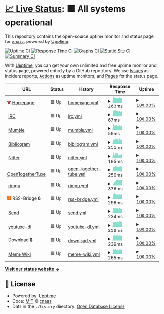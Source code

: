 # [📈 Live Status](https://status.actionsack.com): <!--live status--> **🟩 All systems operational**

This repository contains the open-source uptime monitor and status page for [xnaas](https://xnaas.info/), powered by [Upptime](https://github.com/upptime/upptime).

[![Uptime CI](https://github.com/xnaas/status-asak/workflows/Uptime%20CI/badge.svg)](https://github.com/xnaas/status-asak/actions?query=workflow%3A%22Uptime+CI%22)
[![Response Time CI](https://github.com/xnaas/status-asak/workflows/Response%20Time%20CI/badge.svg)](https://github.com/xnaas/status-asak/actions?query=workflow%3A%22Response+Time+CI%22)
[![Graphs CI](https://github.com/xnaas/status-asak/workflows/Graphs%20CI/badge.svg)](https://github.com/xnaas/status-asak/actions?query=workflow%3A%22Graphs+CI%22)
[![Static Site CI](https://github.com/xnaas/status-asak/workflows/Static%20Site%20CI/badge.svg)](https://github.com/xnaas/status-asak/actions?query=workflow%3A%22Static+Site+CI%22)
[![Summary CI](https://github.com/xnaas/status-asak/workflows/Summary%20CI/badge.svg)](https://github.com/xnaas/status-asak/actions?query=workflow%3A%22Summary+CI%22)

With [Upptime](https://upptime.js.org), you can get your own unlimited and free uptime monitor and status page, powered entirely by a GitHub repository. We use [Issues](https://github.com/xnaas/status-asak/issues) as incident reports, [Actions](https://github.com/xnaas/status-asak/actions) as uptime monitors, and [Pages](https://xnaas.github.io/status-asak) for the status page.

<!--start: status pages-->
<!-- This summary is generated by Upptime (https://github.com/upptime/upptime) -->
<!-- Do not edit this manually, your changes will be overwritten -->
<!-- prettier-ignore -->
| URL | Status | History | Response Time | Uptime |
| --- | ------ | ------- | ------------- | ------ |
| <img alt="" src="https://raw.githubusercontent.com/xnaas/actionsack.com/master/src/docs/logo.png" height="13"> [Homepage](https://actionsack.com) | 🟩 Up | [homepage.yml](https://github.com/xnaas/asak-status/commits/HEAD/history/homepage.yml) | <details><summary><img alt="Response time graph" src="./graphs/homepage/response-time-week.png" height="20"> 263ms</summary><br><a href="https://status.actionsack.com/history/homepage"><img alt="Response time 275" src="https://img.shields.io/endpoint?url=https%3A%2F%2Fraw.githubusercontent.com%2Fxnaas%2Fasak-status%2FHEAD%2Fapi%2Fhomepage%2Fresponse-time.json"></a><br><a href="https://status.actionsack.com/history/homepage"><img alt="24-hour response time 264" src="https://img.shields.io/endpoint?url=https%3A%2F%2Fraw.githubusercontent.com%2Fxnaas%2Fasak-status%2FHEAD%2Fapi%2Fhomepage%2Fresponse-time-day.json"></a><br><a href="https://status.actionsack.com/history/homepage"><img alt="7-day response time 263" src="https://img.shields.io/endpoint?url=https%3A%2F%2Fraw.githubusercontent.com%2Fxnaas%2Fasak-status%2FHEAD%2Fapi%2Fhomepage%2Fresponse-time-week.json"></a><br><a href="https://status.actionsack.com/history/homepage"><img alt="30-day response time 266" src="https://img.shields.io/endpoint?url=https%3A%2F%2Fraw.githubusercontent.com%2Fxnaas%2Fasak-status%2FHEAD%2Fapi%2Fhomepage%2Fresponse-time-month.json"></a><br><a href="https://status.actionsack.com/history/homepage"><img alt="1-year response time 275" src="https://img.shields.io/endpoint?url=https%3A%2F%2Fraw.githubusercontent.com%2Fxnaas%2Fasak-status%2FHEAD%2Fapi%2Fhomepage%2Fresponse-time-year.json"></a></details> | <details><summary><a href="https://status.actionsack.com/history/homepage">100.00%</a></summary><a href="https://status.actionsack.com/history/homepage"><img alt="All-time uptime 99.92%" src="https://img.shields.io/endpoint?url=https%3A%2F%2Fraw.githubusercontent.com%2Fxnaas%2Fasak-status%2FHEAD%2Fapi%2Fhomepage%2Fuptime.json"></a><br><a href="https://status.actionsack.com/history/homepage"><img alt="24-hour uptime 100.00%" src="https://img.shields.io/endpoint?url=https%3A%2F%2Fraw.githubusercontent.com%2Fxnaas%2Fasak-status%2FHEAD%2Fapi%2Fhomepage%2Fuptime-day.json"></a><br><a href="https://status.actionsack.com/history/homepage"><img alt="7-day uptime 100.00%" src="https://img.shields.io/endpoint?url=https%3A%2F%2Fraw.githubusercontent.com%2Fxnaas%2Fasak-status%2FHEAD%2Fapi%2Fhomepage%2Fuptime-week.json"></a><br><a href="https://status.actionsack.com/history/homepage"><img alt="30-day uptime 100.00%" src="https://img.shields.io/endpoint?url=https%3A%2F%2Fraw.githubusercontent.com%2Fxnaas%2Fasak-status%2FHEAD%2Fapi%2Fhomepage%2Fuptime-month.json"></a><br><a href="https://status.actionsack.com/history/homepage"><img alt="1-year uptime 99.92%" src="https://img.shields.io/endpoint?url=https%3A%2F%2Fraw.githubusercontent.com%2Fxnaas%2Fasak-status%2FHEAD%2Fapi%2Fhomepage%2Fuptime-year.json"></a></details>
| <img alt="" src="https://emojipedia-us.s3.dualstack.us-west-1.amazonaws.com/thumbs/160/microsoft/209/speech-balloon_1f4ac.png" height="13"> [IRC](chat.actionsack.com) | 🟩 Up | [irc.yml](https://github.com/xnaas/asak-status/commits/HEAD/history/irc.yml) | <details><summary><img alt="Response time graph" src="./graphs/irc/response-time-week.png" height="20"> 67ms</summary><br><a href="https://status.actionsack.com/history/irc"><img alt="Response time 64" src="https://img.shields.io/endpoint?url=https%3A%2F%2Fraw.githubusercontent.com%2Fxnaas%2Fasak-status%2FHEAD%2Fapi%2Firc%2Fresponse-time.json"></a><br><a href="https://status.actionsack.com/history/irc"><img alt="24-hour response time 64" src="https://img.shields.io/endpoint?url=https%3A%2F%2Fraw.githubusercontent.com%2Fxnaas%2Fasak-status%2FHEAD%2Fapi%2Firc%2Fresponse-time-day.json"></a><br><a href="https://status.actionsack.com/history/irc"><img alt="7-day response time 67" src="https://img.shields.io/endpoint?url=https%3A%2F%2Fraw.githubusercontent.com%2Fxnaas%2Fasak-status%2FHEAD%2Fapi%2Firc%2Fresponse-time-week.json"></a><br><a href="https://status.actionsack.com/history/irc"><img alt="30-day response time 65" src="https://img.shields.io/endpoint?url=https%3A%2F%2Fraw.githubusercontent.com%2Fxnaas%2Fasak-status%2FHEAD%2Fapi%2Firc%2Fresponse-time-month.json"></a><br><a href="https://status.actionsack.com/history/irc"><img alt="1-year response time 64" src="https://img.shields.io/endpoint?url=https%3A%2F%2Fraw.githubusercontent.com%2Fxnaas%2Fasak-status%2FHEAD%2Fapi%2Firc%2Fresponse-time-year.json"></a></details> | <details><summary><a href="https://status.actionsack.com/history/irc">100.00%</a></summary><a href="https://status.actionsack.com/history/irc"><img alt="All-time uptime 100.00%" src="https://img.shields.io/endpoint?url=https%3A%2F%2Fraw.githubusercontent.com%2Fxnaas%2Fasak-status%2FHEAD%2Fapi%2Firc%2Fuptime.json"></a><br><a href="https://status.actionsack.com/history/irc"><img alt="24-hour uptime 100.00%" src="https://img.shields.io/endpoint?url=https%3A%2F%2Fraw.githubusercontent.com%2Fxnaas%2Fasak-status%2FHEAD%2Fapi%2Firc%2Fuptime-day.json"></a><br><a href="https://status.actionsack.com/history/irc"><img alt="7-day uptime 100.00%" src="https://img.shields.io/endpoint?url=https%3A%2F%2Fraw.githubusercontent.com%2Fxnaas%2Fasak-status%2FHEAD%2Fapi%2Firc%2Fuptime-week.json"></a><br><a href="https://status.actionsack.com/history/irc"><img alt="30-day uptime 100.00%" src="https://img.shields.io/endpoint?url=https%3A%2F%2Fraw.githubusercontent.com%2Fxnaas%2Fasak-status%2FHEAD%2Fapi%2Firc%2Fuptime-month.json"></a><br><a href="https://status.actionsack.com/history/irc"><img alt="1-year uptime 100.00%" src="https://img.shields.io/endpoint?url=https%3A%2F%2Fraw.githubusercontent.com%2Fxnaas%2Fasak-status%2FHEAD%2Fapi%2Firc%2Fuptime-year.json"></a></details>
| <img alt="" src="https://www.mumble.info/favicon.ico" height="13"> [Mumble](chat.actionsack.com) | 🟩 Up | [mumble.yml](https://github.com/xnaas/asak-status/commits/HEAD/history/mumble.yml) | <details><summary><img alt="Response time graph" src="./graphs/mumble/response-time-week.png" height="20"> 59ms</summary><br><a href="https://status.actionsack.com/history/mumble"><img alt="Response time 57" src="https://img.shields.io/endpoint?url=https%3A%2F%2Fraw.githubusercontent.com%2Fxnaas%2Fasak-status%2FHEAD%2Fapi%2Fmumble%2Fresponse-time.json"></a><br><a href="https://status.actionsack.com/history/mumble"><img alt="24-hour response time 62" src="https://img.shields.io/endpoint?url=https%3A%2F%2Fraw.githubusercontent.com%2Fxnaas%2Fasak-status%2FHEAD%2Fapi%2Fmumble%2Fresponse-time-day.json"></a><br><a href="https://status.actionsack.com/history/mumble"><img alt="7-day response time 59" src="https://img.shields.io/endpoint?url=https%3A%2F%2Fraw.githubusercontent.com%2Fxnaas%2Fasak-status%2FHEAD%2Fapi%2Fmumble%2Fresponse-time-week.json"></a><br><a href="https://status.actionsack.com/history/mumble"><img alt="30-day response time 59" src="https://img.shields.io/endpoint?url=https%3A%2F%2Fraw.githubusercontent.com%2Fxnaas%2Fasak-status%2FHEAD%2Fapi%2Fmumble%2Fresponse-time-month.json"></a><br><a href="https://status.actionsack.com/history/mumble"><img alt="1-year response time 57" src="https://img.shields.io/endpoint?url=https%3A%2F%2Fraw.githubusercontent.com%2Fxnaas%2Fasak-status%2FHEAD%2Fapi%2Fmumble%2Fresponse-time-year.json"></a></details> | <details><summary><a href="https://status.actionsack.com/history/mumble">100.00%</a></summary><a href="https://status.actionsack.com/history/mumble"><img alt="All-time uptime 100.00%" src="https://img.shields.io/endpoint?url=https%3A%2F%2Fraw.githubusercontent.com%2Fxnaas%2Fasak-status%2FHEAD%2Fapi%2Fmumble%2Fuptime.json"></a><br><a href="https://status.actionsack.com/history/mumble"><img alt="24-hour uptime 100.00%" src="https://img.shields.io/endpoint?url=https%3A%2F%2Fraw.githubusercontent.com%2Fxnaas%2Fasak-status%2FHEAD%2Fapi%2Fmumble%2Fuptime-day.json"></a><br><a href="https://status.actionsack.com/history/mumble"><img alt="7-day uptime 100.00%" src="https://img.shields.io/endpoint?url=https%3A%2F%2Fraw.githubusercontent.com%2Fxnaas%2Fasak-status%2FHEAD%2Fapi%2Fmumble%2Fuptime-week.json"></a><br><a href="https://status.actionsack.com/history/mumble"><img alt="30-day uptime 100.00%" src="https://img.shields.io/endpoint?url=https%3A%2F%2Fraw.githubusercontent.com%2Fxnaas%2Fasak-status%2FHEAD%2Fapi%2Fmumble%2Fuptime-month.json"></a><br><a href="https://status.actionsack.com/history/mumble"><img alt="1-year uptime 100.00%" src="https://img.shields.io/endpoint?url=https%3A%2F%2Fraw.githubusercontent.com%2Fxnaas%2Fasak-status%2FHEAD%2Fapi%2Fmumble%2Fuptime-year.json"></a></details>
| <img alt="" src="https://raw.githubusercontent.com/xnaas/docker-bibliogram/master/src/site/html/favicon.ico" height="13"> [Bibliogram](https://bib.actionsack.com) | 🟩 Up | [bibliogram.yml](https://github.com/xnaas/asak-status/commits/HEAD/history/bibliogram.yml) | <details><summary><img alt="Response time graph" src="./graphs/bibliogram/response-time-week.png" height="20"> 251ms</summary><br><a href="https://status.actionsack.com/history/bibliogram"><img alt="Response time 253" src="https://img.shields.io/endpoint?url=https%3A%2F%2Fraw.githubusercontent.com%2Fxnaas%2Fasak-status%2FHEAD%2Fapi%2Fbibliogram%2Fresponse-time.json"></a><br><a href="https://status.actionsack.com/history/bibliogram"><img alt="24-hour response time 227" src="https://img.shields.io/endpoint?url=https%3A%2F%2Fraw.githubusercontent.com%2Fxnaas%2Fasak-status%2FHEAD%2Fapi%2Fbibliogram%2Fresponse-time-day.json"></a><br><a href="https://status.actionsack.com/history/bibliogram"><img alt="7-day response time 251" src="https://img.shields.io/endpoint?url=https%3A%2F%2Fraw.githubusercontent.com%2Fxnaas%2Fasak-status%2FHEAD%2Fapi%2Fbibliogram%2Fresponse-time-week.json"></a><br><a href="https://status.actionsack.com/history/bibliogram"><img alt="30-day response time 247" src="https://img.shields.io/endpoint?url=https%3A%2F%2Fraw.githubusercontent.com%2Fxnaas%2Fasak-status%2FHEAD%2Fapi%2Fbibliogram%2Fresponse-time-month.json"></a><br><a href="https://status.actionsack.com/history/bibliogram"><img alt="1-year response time 253" src="https://img.shields.io/endpoint?url=https%3A%2F%2Fraw.githubusercontent.com%2Fxnaas%2Fasak-status%2FHEAD%2Fapi%2Fbibliogram%2Fresponse-time-year.json"></a></details> | <details><summary><a href="https://status.actionsack.com/history/bibliogram">100.00%</a></summary><a href="https://status.actionsack.com/history/bibliogram"><img alt="All-time uptime 99.93%" src="https://img.shields.io/endpoint?url=https%3A%2F%2Fraw.githubusercontent.com%2Fxnaas%2Fasak-status%2FHEAD%2Fapi%2Fbibliogram%2Fuptime.json"></a><br><a href="https://status.actionsack.com/history/bibliogram"><img alt="24-hour uptime 100.00%" src="https://img.shields.io/endpoint?url=https%3A%2F%2Fraw.githubusercontent.com%2Fxnaas%2Fasak-status%2FHEAD%2Fapi%2Fbibliogram%2Fuptime-day.json"></a><br><a href="https://status.actionsack.com/history/bibliogram"><img alt="7-day uptime 100.00%" src="https://img.shields.io/endpoint?url=https%3A%2F%2Fraw.githubusercontent.com%2Fxnaas%2Fasak-status%2FHEAD%2Fapi%2Fbibliogram%2Fuptime-week.json"></a><br><a href="https://status.actionsack.com/history/bibliogram"><img alt="30-day uptime 100.00%" src="https://img.shields.io/endpoint?url=https%3A%2F%2Fraw.githubusercontent.com%2Fxnaas%2Fasak-status%2FHEAD%2Fapi%2Fbibliogram%2Fuptime-month.json"></a><br><a href="https://status.actionsack.com/history/bibliogram"><img alt="1-year uptime 99.93%" src="https://img.shields.io/endpoint?url=https%3A%2F%2Fraw.githubusercontent.com%2Fxnaas%2Fasak-status%2FHEAD%2Fapi%2Fbibliogram%2Fuptime-year.json"></a></details>
| <img alt="" src="https://raw.githubusercontent.com/zedeus/nitter/master/public/favicon.ico" height="13"> [Nitter](https://nitter.actionsack.com) | 🟩 Up | [nitter.yml](https://github.com/xnaas/asak-status/commits/HEAD/history/nitter.yml) | <details><summary><img alt="Response time graph" src="./graphs/nitter/response-time-week.png" height="20"> 195ms</summary><br><a href="https://status.actionsack.com/history/nitter"><img alt="Response time 192" src="https://img.shields.io/endpoint?url=https%3A%2F%2Fraw.githubusercontent.com%2Fxnaas%2Fasak-status%2FHEAD%2Fapi%2Fnitter%2Fresponse-time.json"></a><br><a href="https://status.actionsack.com/history/nitter"><img alt="24-hour response time 233" src="https://img.shields.io/endpoint?url=https%3A%2F%2Fraw.githubusercontent.com%2Fxnaas%2Fasak-status%2FHEAD%2Fapi%2Fnitter%2Fresponse-time-day.json"></a><br><a href="https://status.actionsack.com/history/nitter"><img alt="7-day response time 195" src="https://img.shields.io/endpoint?url=https%3A%2F%2Fraw.githubusercontent.com%2Fxnaas%2Fasak-status%2FHEAD%2Fapi%2Fnitter%2Fresponse-time-week.json"></a><br><a href="https://status.actionsack.com/history/nitter"><img alt="30-day response time 194" src="https://img.shields.io/endpoint?url=https%3A%2F%2Fraw.githubusercontent.com%2Fxnaas%2Fasak-status%2FHEAD%2Fapi%2Fnitter%2Fresponse-time-month.json"></a><br><a href="https://status.actionsack.com/history/nitter"><img alt="1-year response time 192" src="https://img.shields.io/endpoint?url=https%3A%2F%2Fraw.githubusercontent.com%2Fxnaas%2Fasak-status%2FHEAD%2Fapi%2Fnitter%2Fresponse-time-year.json"></a></details> | <details><summary><a href="https://status.actionsack.com/history/nitter">100.00%</a></summary><a href="https://status.actionsack.com/history/nitter"><img alt="All-time uptime 99.93%" src="https://img.shields.io/endpoint?url=https%3A%2F%2Fraw.githubusercontent.com%2Fxnaas%2Fasak-status%2FHEAD%2Fapi%2Fnitter%2Fuptime.json"></a><br><a href="https://status.actionsack.com/history/nitter"><img alt="24-hour uptime 100.00%" src="https://img.shields.io/endpoint?url=https%3A%2F%2Fraw.githubusercontent.com%2Fxnaas%2Fasak-status%2FHEAD%2Fapi%2Fnitter%2Fuptime-day.json"></a><br><a href="https://status.actionsack.com/history/nitter"><img alt="7-day uptime 100.00%" src="https://img.shields.io/endpoint?url=https%3A%2F%2Fraw.githubusercontent.com%2Fxnaas%2Fasak-status%2FHEAD%2Fapi%2Fnitter%2Fuptime-week.json"></a><br><a href="https://status.actionsack.com/history/nitter"><img alt="30-day uptime 100.00%" src="https://img.shields.io/endpoint?url=https%3A%2F%2Fraw.githubusercontent.com%2Fxnaas%2Fasak-status%2FHEAD%2Fapi%2Fnitter%2Fuptime-month.json"></a><br><a href="https://status.actionsack.com/history/nitter"><img alt="1-year uptime 99.93%" src="https://img.shields.io/endpoint?url=https%3A%2F%2Fraw.githubusercontent.com%2Fxnaas%2Fasak-status%2FHEAD%2Fapi%2Fnitter%2Fuptime-year.json"></a></details>
| <img alt="" src="https://raw.githubusercontent.com/dyc3/opentogethertube/master/client/public/favicon.ico" height="13"> [OpenTogetherTube](https://ott.actionsack.com) | 🟩 Up | [open-together-tube.yml](https://github.com/xnaas/asak-status/commits/HEAD/history/open-together-tube.yml) | <details><summary><img alt="Response time graph" src="./graphs/open-together-tube/response-time-week.png" height="20"> 250ms</summary><br><a href="https://status.actionsack.com/history/open-together-tube"><img alt="Response time 241" src="https://img.shields.io/endpoint?url=https%3A%2F%2Fraw.githubusercontent.com%2Fxnaas%2Fasak-status%2FHEAD%2Fapi%2Fopen-together-tube%2Fresponse-time.json"></a><br><a href="https://status.actionsack.com/history/open-together-tube"><img alt="24-hour response time 264" src="https://img.shields.io/endpoint?url=https%3A%2F%2Fraw.githubusercontent.com%2Fxnaas%2Fasak-status%2FHEAD%2Fapi%2Fopen-together-tube%2Fresponse-time-day.json"></a><br><a href="https://status.actionsack.com/history/open-together-tube"><img alt="7-day response time 250" src="https://img.shields.io/endpoint?url=https%3A%2F%2Fraw.githubusercontent.com%2Fxnaas%2Fasak-status%2FHEAD%2Fapi%2Fopen-together-tube%2Fresponse-time-week.json"></a><br><a href="https://status.actionsack.com/history/open-together-tube"><img alt="30-day response time 241" src="https://img.shields.io/endpoint?url=https%3A%2F%2Fraw.githubusercontent.com%2Fxnaas%2Fasak-status%2FHEAD%2Fapi%2Fopen-together-tube%2Fresponse-time-month.json"></a><br><a href="https://status.actionsack.com/history/open-together-tube"><img alt="1-year response time 241" src="https://img.shields.io/endpoint?url=https%3A%2F%2Fraw.githubusercontent.com%2Fxnaas%2Fasak-status%2FHEAD%2Fapi%2Fopen-together-tube%2Fresponse-time-year.json"></a></details> | <details><summary><a href="https://status.actionsack.com/history/open-together-tube">100.00%</a></summary><a href="https://status.actionsack.com/history/open-together-tube"><img alt="All-time uptime 100.00%" src="https://img.shields.io/endpoint?url=https%3A%2F%2Fraw.githubusercontent.com%2Fxnaas%2Fasak-status%2FHEAD%2Fapi%2Fopen-together-tube%2Fuptime.json"></a><br><a href="https://status.actionsack.com/history/open-together-tube"><img alt="24-hour uptime 100.00%" src="https://img.shields.io/endpoint?url=https%3A%2F%2Fraw.githubusercontent.com%2Fxnaas%2Fasak-status%2FHEAD%2Fapi%2Fopen-together-tube%2Fuptime-day.json"></a><br><a href="https://status.actionsack.com/history/open-together-tube"><img alt="7-day uptime 100.00%" src="https://img.shields.io/endpoint?url=https%3A%2F%2Fraw.githubusercontent.com%2Fxnaas%2Fasak-status%2FHEAD%2Fapi%2Fopen-together-tube%2Fuptime-week.json"></a><br><a href="https://status.actionsack.com/history/open-together-tube"><img alt="30-day uptime 100.00%" src="https://img.shields.io/endpoint?url=https%3A%2F%2Fraw.githubusercontent.com%2Fxnaas%2Fasak-status%2FHEAD%2Fapi%2Fopen-together-tube%2Fuptime-month.json"></a><br><a href="https://status.actionsack.com/history/open-together-tube"><img alt="1-year uptime 100.00%" src="https://img.shields.io/endpoint?url=https%3A%2F%2Fraw.githubusercontent.com%2Fxnaas%2Fasak-status%2FHEAD%2Fapi%2Fopen-together-tube%2Fuptime-year.json"></a></details>
| <img alt="" src="https://imgur.com/favicon.ico" height="13"> [rimgu](https://i.actionsack.com/favicon.ico) | 🟩 Up | [rimgu.yml](https://github.com/xnaas/asak-status/commits/HEAD/history/rimgu.yml) | <details><summary><img alt="Response time graph" src="./graphs/rimgu/response-time-week.png" height="20"> 376ms</summary><br><a href="https://status.actionsack.com/history/rimgu"><img alt="Response time 376" src="https://img.shields.io/endpoint?url=https%3A%2F%2Fraw.githubusercontent.com%2Fxnaas%2Fasak-status%2FHEAD%2Fapi%2Frimgu%2Fresponse-time.json"></a><br><a href="https://status.actionsack.com/history/rimgu"><img alt="24-hour response time 449" src="https://img.shields.io/endpoint?url=https%3A%2F%2Fraw.githubusercontent.com%2Fxnaas%2Fasak-status%2FHEAD%2Fapi%2Frimgu%2Fresponse-time-day.json"></a><br><a href="https://status.actionsack.com/history/rimgu"><img alt="7-day response time 376" src="https://img.shields.io/endpoint?url=https%3A%2F%2Fraw.githubusercontent.com%2Fxnaas%2Fasak-status%2FHEAD%2Fapi%2Frimgu%2Fresponse-time-week.json"></a><br><a href="https://status.actionsack.com/history/rimgu"><img alt="30-day response time 376" src="https://img.shields.io/endpoint?url=https%3A%2F%2Fraw.githubusercontent.com%2Fxnaas%2Fasak-status%2FHEAD%2Fapi%2Frimgu%2Fresponse-time-month.json"></a><br><a href="https://status.actionsack.com/history/rimgu"><img alt="1-year response time 376" src="https://img.shields.io/endpoint?url=https%3A%2F%2Fraw.githubusercontent.com%2Fxnaas%2Fasak-status%2FHEAD%2Fapi%2Frimgu%2Fresponse-time-year.json"></a></details> | <details><summary><a href="https://status.actionsack.com/history/rimgu">100.00%</a></summary><a href="https://status.actionsack.com/history/rimgu"><img alt="All-time uptime 100.00%" src="https://img.shields.io/endpoint?url=https%3A%2F%2Fraw.githubusercontent.com%2Fxnaas%2Fasak-status%2FHEAD%2Fapi%2Frimgu%2Fuptime.json"></a><br><a href="https://status.actionsack.com/history/rimgu"><img alt="24-hour uptime 100.00%" src="https://img.shields.io/endpoint?url=https%3A%2F%2Fraw.githubusercontent.com%2Fxnaas%2Fasak-status%2FHEAD%2Fapi%2Frimgu%2Fuptime-day.json"></a><br><a href="https://status.actionsack.com/history/rimgu"><img alt="7-day uptime 100.00%" src="https://img.shields.io/endpoint?url=https%3A%2F%2Fraw.githubusercontent.com%2Fxnaas%2Fasak-status%2FHEAD%2Fapi%2Frimgu%2Fuptime-week.json"></a><br><a href="https://status.actionsack.com/history/rimgu"><img alt="30-day uptime 100.00%" src="https://img.shields.io/endpoint?url=https%3A%2F%2Fraw.githubusercontent.com%2Fxnaas%2Fasak-status%2FHEAD%2Fapi%2Frimgu%2Fuptime-month.json"></a><br><a href="https://status.actionsack.com/history/rimgu"><img alt="1-year uptime 100.00%" src="https://img.shields.io/endpoint?url=https%3A%2F%2Fraw.githubusercontent.com%2Fxnaas%2Fasak-status%2FHEAD%2Fapi%2Frimgu%2Fuptime-year.json"></a></details>
| <img alt="" src="https://raw.githubusercontent.com/RSS-Bridge/rss-bridge/master/static/favicon.png" height="13"> RSS-Bridge 🔒 | 🟩 Up | [rss-bridge.yml](https://github.com/xnaas/asak-status/commits/HEAD/history/rss-bridge.yml) | <details><summary><img alt="Response time graph" src="./graphs/rss-bridge/response-time-week.png" height="20"> 296ms</summary><br><a href="https://status.actionsack.com/history/rss-bridge"><img alt="Response time 398" src="https://img.shields.io/endpoint?url=https%3A%2F%2Fraw.githubusercontent.com%2Fxnaas%2Fasak-status%2FHEAD%2Fapi%2Frss-bridge%2Fresponse-time.json"></a><br><a href="https://status.actionsack.com/history/rss-bridge"><img alt="24-hour response time 301" src="https://img.shields.io/endpoint?url=https%3A%2F%2Fraw.githubusercontent.com%2Fxnaas%2Fasak-status%2FHEAD%2Fapi%2Frss-bridge%2Fresponse-time-day.json"></a><br><a href="https://status.actionsack.com/history/rss-bridge"><img alt="7-day response time 296" src="https://img.shields.io/endpoint?url=https%3A%2F%2Fraw.githubusercontent.com%2Fxnaas%2Fasak-status%2FHEAD%2Fapi%2Frss-bridge%2Fresponse-time-week.json"></a><br><a href="https://status.actionsack.com/history/rss-bridge"><img alt="30-day response time 335" src="https://img.shields.io/endpoint?url=https%3A%2F%2Fraw.githubusercontent.com%2Fxnaas%2Fasak-status%2FHEAD%2Fapi%2Frss-bridge%2Fresponse-time-month.json"></a><br><a href="https://status.actionsack.com/history/rss-bridge"><img alt="1-year response time 398" src="https://img.shields.io/endpoint?url=https%3A%2F%2Fraw.githubusercontent.com%2Fxnaas%2Fasak-status%2FHEAD%2Fapi%2Frss-bridge%2Fresponse-time-year.json"></a></details> | <details><summary><a href="https://status.actionsack.com/history/rss-bridge">100.00%</a></summary><a href="https://status.actionsack.com/history/rss-bridge"><img alt="All-time uptime 99.86%" src="https://img.shields.io/endpoint?url=https%3A%2F%2Fraw.githubusercontent.com%2Fxnaas%2Fasak-status%2FHEAD%2Fapi%2Frss-bridge%2Fuptime.json"></a><br><a href="https://status.actionsack.com/history/rss-bridge"><img alt="24-hour uptime 100.00%" src="https://img.shields.io/endpoint?url=https%3A%2F%2Fraw.githubusercontent.com%2Fxnaas%2Fasak-status%2FHEAD%2Fapi%2Frss-bridge%2Fuptime-day.json"></a><br><a href="https://status.actionsack.com/history/rss-bridge"><img alt="7-day uptime 100.00%" src="https://img.shields.io/endpoint?url=https%3A%2F%2Fraw.githubusercontent.com%2Fxnaas%2Fasak-status%2FHEAD%2Fapi%2Frss-bridge%2Fuptime-week.json"></a><br><a href="https://status.actionsack.com/history/rss-bridge"><img alt="30-day uptime 100.00%" src="https://img.shields.io/endpoint?url=https%3A%2F%2Fraw.githubusercontent.com%2Fxnaas%2Fasak-status%2FHEAD%2Fapi%2Frss-bridge%2Fuptime-month.json"></a><br><a href="https://status.actionsack.com/history/rss-bridge"><img alt="1-year uptime 99.86%" src="https://img.shields.io/endpoint?url=https%3A%2F%2Fraw.githubusercontent.com%2Fxnaas%2Fasak-status%2FHEAD%2Fapi%2Frss-bridge%2Fuptime-year.json"></a></details>
| <img alt="" src="https://raw.githubusercontent.com/timvisee/send/master/assets/favicon-32x32.png" height="13"> [Send](https://send.actionsack.com) | 🟩 Up | [send.yml](https://github.com/xnaas/asak-status/commits/HEAD/history/send.yml) | <details><summary><img alt="Response time graph" src="./graphs/send/response-time-week.png" height="20"> 234ms</summary><br><a href="https://status.actionsack.com/history/send"><img alt="Response time 246" src="https://img.shields.io/endpoint?url=https%3A%2F%2Fraw.githubusercontent.com%2Fxnaas%2Fasak-status%2FHEAD%2Fapi%2Fsend%2Fresponse-time.json"></a><br><a href="https://status.actionsack.com/history/send"><img alt="24-hour response time 247" src="https://img.shields.io/endpoint?url=https%3A%2F%2Fraw.githubusercontent.com%2Fxnaas%2Fasak-status%2FHEAD%2Fapi%2Fsend%2Fresponse-time-day.json"></a><br><a href="https://status.actionsack.com/history/send"><img alt="7-day response time 234" src="https://img.shields.io/endpoint?url=https%3A%2F%2Fraw.githubusercontent.com%2Fxnaas%2Fasak-status%2FHEAD%2Fapi%2Fsend%2Fresponse-time-week.json"></a><br><a href="https://status.actionsack.com/history/send"><img alt="30-day response time 246" src="https://img.shields.io/endpoint?url=https%3A%2F%2Fraw.githubusercontent.com%2Fxnaas%2Fasak-status%2FHEAD%2Fapi%2Fsend%2Fresponse-time-month.json"></a><br><a href="https://status.actionsack.com/history/send"><img alt="1-year response time 246" src="https://img.shields.io/endpoint?url=https%3A%2F%2Fraw.githubusercontent.com%2Fxnaas%2Fasak-status%2FHEAD%2Fapi%2Fsend%2Fresponse-time-year.json"></a></details> | <details><summary><a href="https://status.actionsack.com/history/send">100.00%</a></summary><a href="https://status.actionsack.com/history/send"><img alt="All-time uptime 100.00%" src="https://img.shields.io/endpoint?url=https%3A%2F%2Fraw.githubusercontent.com%2Fxnaas%2Fasak-status%2FHEAD%2Fapi%2Fsend%2Fuptime.json"></a><br><a href="https://status.actionsack.com/history/send"><img alt="24-hour uptime 100.00%" src="https://img.shields.io/endpoint?url=https%3A%2F%2Fraw.githubusercontent.com%2Fxnaas%2Fasak-status%2FHEAD%2Fapi%2Fsend%2Fuptime-day.json"></a><br><a href="https://status.actionsack.com/history/send"><img alt="7-day uptime 100.00%" src="https://img.shields.io/endpoint?url=https%3A%2F%2Fraw.githubusercontent.com%2Fxnaas%2Fasak-status%2FHEAD%2Fapi%2Fsend%2Fuptime-week.json"></a><br><a href="https://status.actionsack.com/history/send"><img alt="30-day uptime 100.00%" src="https://img.shields.io/endpoint?url=https%3A%2F%2Fraw.githubusercontent.com%2Fxnaas%2Fasak-status%2FHEAD%2Fapi%2Fsend%2Fuptime-month.json"></a><br><a href="https://status.actionsack.com/history/send"><img alt="1-year uptime 100.00%" src="https://img.shields.io/endpoint?url=https%3A%2F%2Fraw.githubusercontent.com%2Fxnaas%2Fasak-status%2FHEAD%2Fapi%2Fsend%2Fuptime-year.json"></a></details>
| <img alt="" src="https://www.youtube.com/favicon.ico" height="13"> [youtube-dl](https://ytdl.actionsack.com) | 🟩 Up | [youtube-dl.yml](https://github.com/xnaas/asak-status/commits/HEAD/history/youtube-dl.yml) | <details><summary><img alt="Response time graph" src="./graphs/youtube-dl/response-time-week.png" height="20"> 238ms</summary><br><a href="https://status.actionsack.com/history/youtube-dl"><img alt="Response time 242" src="https://img.shields.io/endpoint?url=https%3A%2F%2Fraw.githubusercontent.com%2Fxnaas%2Fasak-status%2FHEAD%2Fapi%2Fyoutube-dl%2Fresponse-time.json"></a><br><a href="https://status.actionsack.com/history/youtube-dl"><img alt="24-hour response time 236" src="https://img.shields.io/endpoint?url=https%3A%2F%2Fraw.githubusercontent.com%2Fxnaas%2Fasak-status%2FHEAD%2Fapi%2Fyoutube-dl%2Fresponse-time-day.json"></a><br><a href="https://status.actionsack.com/history/youtube-dl"><img alt="7-day response time 238" src="https://img.shields.io/endpoint?url=https%3A%2F%2Fraw.githubusercontent.com%2Fxnaas%2Fasak-status%2FHEAD%2Fapi%2Fyoutube-dl%2Fresponse-time-week.json"></a><br><a href="https://status.actionsack.com/history/youtube-dl"><img alt="30-day response time 240" src="https://img.shields.io/endpoint?url=https%3A%2F%2Fraw.githubusercontent.com%2Fxnaas%2Fasak-status%2FHEAD%2Fapi%2Fyoutube-dl%2Fresponse-time-month.json"></a><br><a href="https://status.actionsack.com/history/youtube-dl"><img alt="1-year response time 242" src="https://img.shields.io/endpoint?url=https%3A%2F%2Fraw.githubusercontent.com%2Fxnaas%2Fasak-status%2FHEAD%2Fapi%2Fyoutube-dl%2Fresponse-time-year.json"></a></details> | <details><summary><a href="https://status.actionsack.com/history/youtube-dl">100.00%</a></summary><a href="https://status.actionsack.com/history/youtube-dl"><img alt="All-time uptime 99.92%" src="https://img.shields.io/endpoint?url=https%3A%2F%2Fraw.githubusercontent.com%2Fxnaas%2Fasak-status%2FHEAD%2Fapi%2Fyoutube-dl%2Fuptime.json"></a><br><a href="https://status.actionsack.com/history/youtube-dl"><img alt="24-hour uptime 100.00%" src="https://img.shields.io/endpoint?url=https%3A%2F%2Fraw.githubusercontent.com%2Fxnaas%2Fasak-status%2FHEAD%2Fapi%2Fyoutube-dl%2Fuptime-day.json"></a><br><a href="https://status.actionsack.com/history/youtube-dl"><img alt="7-day uptime 100.00%" src="https://img.shields.io/endpoint?url=https%3A%2F%2Fraw.githubusercontent.com%2Fxnaas%2Fasak-status%2FHEAD%2Fapi%2Fyoutube-dl%2Fuptime-week.json"></a><br><a href="https://status.actionsack.com/history/youtube-dl"><img alt="30-day uptime 100.00%" src="https://img.shields.io/endpoint?url=https%3A%2F%2Fraw.githubusercontent.com%2Fxnaas%2Fasak-status%2FHEAD%2Fapi%2Fyoutube-dl%2Fuptime-month.json"></a><br><a href="https://status.actionsack.com/history/youtube-dl"><img alt="1-year uptime 99.92%" src="https://img.shields.io/endpoint?url=https%3A%2F%2Fraw.githubusercontent.com%2Fxnaas%2Fasak-status%2FHEAD%2Fapi%2Fyoutube-dl%2Fuptime-year.json"></a></details>
| <img alt="" src="https://emojipedia-us.s3.dualstack.us-west-1.amazonaws.com/thumbs/160/whatsapp/314/floppy-disk_1f4be.png" height="13"> Download 🔒 | 🟩 Up | [download.yml](https://github.com/xnaas/asak-status/commits/HEAD/history/download.yml) | <details><summary><img alt="Response time graph" src="./graphs/download/response-time-week.png" height="20"> 239ms</summary><br><a href="https://status.actionsack.com/history/download"><img alt="Response time 248" src="https://img.shields.io/endpoint?url=https%3A%2F%2Fraw.githubusercontent.com%2Fxnaas%2Fasak-status%2FHEAD%2Fapi%2Fdownload%2Fresponse-time.json"></a><br><a href="https://status.actionsack.com/history/download"><img alt="24-hour response time 255" src="https://img.shields.io/endpoint?url=https%3A%2F%2Fraw.githubusercontent.com%2Fxnaas%2Fasak-status%2FHEAD%2Fapi%2Fdownload%2Fresponse-time-day.json"></a><br><a href="https://status.actionsack.com/history/download"><img alt="7-day response time 239" src="https://img.shields.io/endpoint?url=https%3A%2F%2Fraw.githubusercontent.com%2Fxnaas%2Fasak-status%2FHEAD%2Fapi%2Fdownload%2Fresponse-time-week.json"></a><br><a href="https://status.actionsack.com/history/download"><img alt="30-day response time 248" src="https://img.shields.io/endpoint?url=https%3A%2F%2Fraw.githubusercontent.com%2Fxnaas%2Fasak-status%2FHEAD%2Fapi%2Fdownload%2Fresponse-time-month.json"></a><br><a href="https://status.actionsack.com/history/download"><img alt="1-year response time 248" src="https://img.shields.io/endpoint?url=https%3A%2F%2Fraw.githubusercontent.com%2Fxnaas%2Fasak-status%2FHEAD%2Fapi%2Fdownload%2Fresponse-time-year.json"></a></details> | <details><summary><a href="https://status.actionsack.com/history/download">100.00%</a></summary><a href="https://status.actionsack.com/history/download"><img alt="All-time uptime 100.00%" src="https://img.shields.io/endpoint?url=https%3A%2F%2Fraw.githubusercontent.com%2Fxnaas%2Fasak-status%2FHEAD%2Fapi%2Fdownload%2Fuptime.json"></a><br><a href="https://status.actionsack.com/history/download"><img alt="24-hour uptime 100.00%" src="https://img.shields.io/endpoint?url=https%3A%2F%2Fraw.githubusercontent.com%2Fxnaas%2Fasak-status%2FHEAD%2Fapi%2Fdownload%2Fuptime-day.json"></a><br><a href="https://status.actionsack.com/history/download"><img alt="7-day uptime 100.00%" src="https://img.shields.io/endpoint?url=https%3A%2F%2Fraw.githubusercontent.com%2Fxnaas%2Fasak-status%2FHEAD%2Fapi%2Fdownload%2Fuptime-week.json"></a><br><a href="https://status.actionsack.com/history/download"><img alt="30-day uptime 100.00%" src="https://img.shields.io/endpoint?url=https%3A%2F%2Fraw.githubusercontent.com%2Fxnaas%2Fasak-status%2FHEAD%2Fapi%2Fdownload%2Fuptime-month.json"></a><br><a href="https://status.actionsack.com/history/download"><img alt="1-year uptime 100.00%" src="https://img.shields.io/endpoint?url=https%3A%2F%2Fraw.githubusercontent.com%2Fxnaas%2Fasak-status%2FHEAD%2Fapi%2Fdownload%2Fuptime-year.json"></a></details>
| <img alt="" src="https://raw.githubusercontent.com/splitbrain/dokuwiki/master/data/media/wiki/dokuwiki-128.png" height="13"> [Meme Wiki](https://srsbznz.actionsack.com) | 🟩 Up | [meme-wiki.yml](https://github.com/xnaas/asak-status/commits/HEAD/history/meme-wiki.yml) | <details><summary><img alt="Response time graph" src="./graphs/meme-wiki/response-time-week.png" height="20"> 265ms</summary><br><a href="https://status.actionsack.com/history/meme-wiki"><img alt="Response time 264" src="https://img.shields.io/endpoint?url=https%3A%2F%2Fraw.githubusercontent.com%2Fxnaas%2Fasak-status%2FHEAD%2Fapi%2Fmeme-wiki%2Fresponse-time.json"></a><br><a href="https://status.actionsack.com/history/meme-wiki"><img alt="24-hour response time 253" src="https://img.shields.io/endpoint?url=https%3A%2F%2Fraw.githubusercontent.com%2Fxnaas%2Fasak-status%2FHEAD%2Fapi%2Fmeme-wiki%2Fresponse-time-day.json"></a><br><a href="https://status.actionsack.com/history/meme-wiki"><img alt="7-day response time 265" src="https://img.shields.io/endpoint?url=https%3A%2F%2Fraw.githubusercontent.com%2Fxnaas%2Fasak-status%2FHEAD%2Fapi%2Fmeme-wiki%2Fresponse-time-week.json"></a><br><a href="https://status.actionsack.com/history/meme-wiki"><img alt="30-day response time 264" src="https://img.shields.io/endpoint?url=https%3A%2F%2Fraw.githubusercontent.com%2Fxnaas%2Fasak-status%2FHEAD%2Fapi%2Fmeme-wiki%2Fresponse-time-month.json"></a><br><a href="https://status.actionsack.com/history/meme-wiki"><img alt="1-year response time 264" src="https://img.shields.io/endpoint?url=https%3A%2F%2Fraw.githubusercontent.com%2Fxnaas%2Fasak-status%2FHEAD%2Fapi%2Fmeme-wiki%2Fresponse-time-year.json"></a></details> | <details><summary><a href="https://status.actionsack.com/history/meme-wiki">100.00%</a></summary><a href="https://status.actionsack.com/history/meme-wiki"><img alt="All-time uptime 100.00%" src="https://img.shields.io/endpoint?url=https%3A%2F%2Fraw.githubusercontent.com%2Fxnaas%2Fasak-status%2FHEAD%2Fapi%2Fmeme-wiki%2Fuptime.json"></a><br><a href="https://status.actionsack.com/history/meme-wiki"><img alt="24-hour uptime 100.00%" src="https://img.shields.io/endpoint?url=https%3A%2F%2Fraw.githubusercontent.com%2Fxnaas%2Fasak-status%2FHEAD%2Fapi%2Fmeme-wiki%2Fuptime-day.json"></a><br><a href="https://status.actionsack.com/history/meme-wiki"><img alt="7-day uptime 100.00%" src="https://img.shields.io/endpoint?url=https%3A%2F%2Fraw.githubusercontent.com%2Fxnaas%2Fasak-status%2FHEAD%2Fapi%2Fmeme-wiki%2Fuptime-week.json"></a><br><a href="https://status.actionsack.com/history/meme-wiki"><img alt="30-day uptime 100.00%" src="https://img.shields.io/endpoint?url=https%3A%2F%2Fraw.githubusercontent.com%2Fxnaas%2Fasak-status%2FHEAD%2Fapi%2Fmeme-wiki%2Fuptime-month.json"></a><br><a href="https://status.actionsack.com/history/meme-wiki"><img alt="1-year uptime 100.00%" src="https://img.shields.io/endpoint?url=https%3A%2F%2Fraw.githubusercontent.com%2Fxnaas%2Fasak-status%2FHEAD%2Fapi%2Fmeme-wiki%2Fuptime-year.json"></a></details>

<!--end: status pages-->

[**Visit our status website →**](https://xnaas.github.io/status-asak)

## 📄 License

- Powered by: [Upptime](https://github.com/upptime/upptime)
- Code: [MIT](./LICENSE) © [xnaas](https://xnaas.info/)
- Data in the `./history` directory: [Open Database License](https://opendatacommons.org/licenses/odbl/1-0/)
